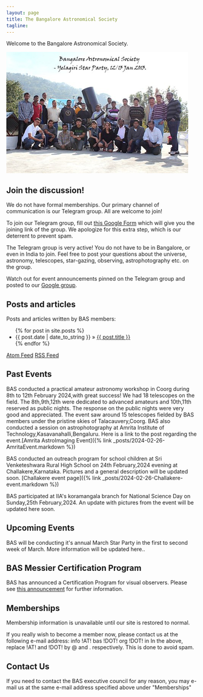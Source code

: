 ```yaml
---
layout: page
title: The Bangalore Astronomical Society
tagline:
---
```



Welcome to the Bangalore Astronomical Society.

![](assets/images/bas_yelagiri_jan_2013_480.jpg)

## Join the discussion!

We do not have formal memberships. Our primary channel of communication is our Telegram group. All are welcome to join!

To join our Telegram group, fill out [this Google Form](https://docs.google.com/forms/d/e/1FAIpQLSfQfHJZrjbMnR2NjynJzYL633iTWfnHTAEEgdaN9MR30jheDA/viewform) which will give you the joining link of the group. We apologize for this extra step, which is our deterrent to prevent spam.

The Telegram group is very active! You do not have to be in Bangalore, or even in India to join. Feel free to post your questions about the universe, astronomy, telescopes, star-gazing, observing, astrophotography etc. on the group.

Watch out for event announcements pinned on the Telegram group and posted to our [Google group](https://groups.google.com/group/b-a-s).

## Posts and articles

Posts and articles written by BAS members:

<ul class="posts">
  {% for post in site.posts %}
    <li><span>{{ post.date | date_to_string }}</span> &raquo; <a href="{{ BASE_PATH }}{{ post.url }}">{{ post.title }}</a></li>
  {% endfor %}
</ul>

[Atom Feed](atom.xml) [RSS Feed](rss.xml)

## Past Events

BAS conducted a practical amateur astronomy workshop in Coorg during 8th to 12th February 2024,with great success! We had 18 telescopes on the field. The 8th,9th,12th were dedicated to advanced amateurs and 10th,11th reserved as public nights. 
The response on the public nights were very good and appreciated. The event saw around 15 telescopes fielded by BAS 
members under the pristine skies of Talacauvery,Coorg.
BAS also conducted a session on astrophotography at Amrita Institute of Technology,Kasavanahalli,Bengaluru. Here is a link to the post regarding the event.[Amrita AstroImaging Event]({% link _posts/2024-02-26-AmritaEvent.markdown %})

BAS conducted an outreach program for school children at Sri Venketeshwara Rural High School on
24th February,2024 evening at Challakere,Karnataka. Pictures and a general description will be updated soon.
[Challakere event page]({% link _posts/2024-02-26-Challakere-event.markdown %})

BAS participated at IIA's koramangala branch for National Science Day on Sunday,25th February,2024.
An update with pictures from the event will be updated here soon.

## Upcoming Events

BAS will be conducting it's annual March Star Party in the first to second week of March. More information
will be updated here..

## BAS Messier Certification Program

BAS has announced a Certification Program for visual observers. Please see [this announcement](https://groups.google.com/forum/?fromgroups=#!topic/b-a-s/yqYkrd5wbBM) for further information.

## Memberships

Membership information is unavailable until our site is restored to normal.

If you really wish to become a member now, please contact us at the following e-mail address: info !AT! bas !DOT! org !DOT! in In the above, replace !AT! and !DOT! by @ and . respectively. This is done to avoid spam.

## Contact Us

If you need to contact the BAS executive council for any reason, you may e-mail us at the same e-mail address specified above under "Memberships"


